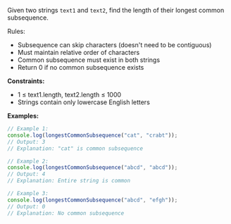 Given two strings `text1` and `text2`, find the length of their longest common subsequence.

Rules:
- Subsequence can skip characters (doesn't need to be contiguous)
- Must maintain relative order of characters
- Common subsequence must exist in both strings
- Return 0 if no common subsequence exists

**Constraints:**
- 1 ≤ text1.length, text2.length ≤ 1000
- Strings contain only lowercase English letters

**Examples:**
```typescript
// Example 1:
console.log(longestCommonSubsequence("cat", "crabt"));
// Output: 3
// Explanation: "cat" is common subsequence

// Example 2:
console.log(longestCommonSubsequence("abcd", "abcd"));
// Output: 4
// Explanation: Entire string is common

// Example 3:
console.log(longestCommonSubsequence("abcd", "efgh"));
// Output: 0
// Explanation: No common subsequence
```
